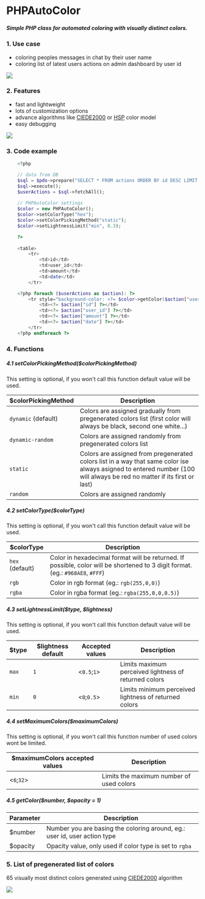 # PHPAutoColor

##### Simple PHP class for automated coloring with visually distinct colors.

### 1. Use case
* coloring peoples messages in chat by their user name
* coloring list of latest users actions on admin dashboard by user id

<img src="http://i.imgur.com/gWcqw2c.png">

### 2. Features
* fast and lightweight
* lots of customization options
* advance algorithms like <a href="http://en.wikipedia.org/wiki/Color_difference#CIEDE2000">CIEDE2000</a> or <a href="http://alienryderflex.com/hsp.html">HSP</a> color model
* easy debugging

<img src="http://i.imgur.com/GSei33D.png">

### 3. Code example
```php
	<?php

	// data from DB
	$sql = $pdo->prepare("SELECT * FROM actions ORDER BY id DESC LIMIT 10");
	$sql->execute();
	$userActions = $sql->fetchAll();
	
	// PHPAutoColor settings
	$color = new PHPAutoColor();
	$color->setColorType("hex");
	$color->setColorPickingMethod("static");
	$color->setLightnessLimit("min", 0.3);

	?>
	
	<table>
		<tr>
			<td>id</td>
			<td>user_id</td>
			<td>amount</td>
			<td>date</td>
		</tr>

	<?php foreach ($userActions as $action): ?>
		<tr style="background-color: <?= $color->getColor($action['user_id']) ?>">
			<td><?= $action["id"] ?></td>
			<td><?= $action["user_id"] ?></td>
			<td><?= $action["amount"] ?></td>
			<td><?= $action["date"] ?></td>
		</tr>
	<?php endforeach ?>
```

### 4. Functions

##### 4.1 setColorPickingMethod($colorPickingMethod)

This setting is optional, if you won't call this function default value will be used.

| $colorPickingMethod  | Description |
| -------------------- | ----------- |
| `dynamic` (default)  | Colors are assigned gradually from pregenerated colors list (first color will always be black, second one white...) |
| `dynamic-random`     | Colors are assigned randomly from pregenerated colors list |
| `static`             | Colors are assigned from pregenerated colors list in a way that same color ise always asigned to entered number (100 will always be red no matter if its first or last) |
| `random`             | Colors are assigned randomly |

##### 4.2 setColorType($colorType)

This setting is optional, if you won't call this function default value will be used.

| $colorType      | Description |
| --------------- | ----------- |
| `hex` (default) | Color in hexadecimal format will be returned. If possible, color will be shortened to 3 digit format. (eg.: `#968AE8`, `#FFF`) |
| `rgb`           | Color in rgb format (eg.: `rgb(255,0,0)`) |
| `rgba`          | Color in rgba format (eg.: `rgba(255,0,0,0.5)`) |

##### 4.3 setLightnessLimit($type, $lightness)

This setting is optional, if you won't call this function default value will be used.

| $type | $lightness default | Accepted values | Description |
| ----- | ------------------ | --------------- | ----------- |
| `max` | `1`                | <`0.5`;`1`>     | Limits maximum perceived lightness of returned colors |
| `min` | `0`                | <`0`;`0.5`>     | Limits minimum perceived lightness of returned colors |

##### 4.4 setMaximumColors($maximumColors)

This setting is optional, if you won't call this function number of used colors wont be limited.

| $maximumColors accepted values | Description                              |
| ------------------------------ | ---------------------------------------- |
|  <`6`;`32`>                    | Limits the maximum number of used colors |

##### 4.5 getColor($number, $opacity = 1)

| Parameter | Description |
| --------- | ----------- |
| $number   | Number you are basing the coloring around, eg.: user id, user action type |
| $opacity  | Opacity value, only used if color type is set to `rgba` |

### 5. List of pregenerated list of colors

65 visually most distinct colors generated using <a href="http://en.wikipedia.org/wiki/Color_difference#CIEDE2000">CIEDE2000</a> algorithm

<img src="http://i.imgur.com/40Dwl8U.png">


